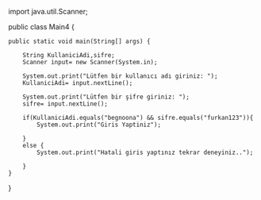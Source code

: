 import java.util.Scanner;


public class Main4 {


    public static void main(String[] args) {
    
        String KullaniciAdi,sifre;
        Scanner input= new Scanner(System.in);

        System.out.print("Lütfen bir kullanıcı adı giriniz: ");
        KullaniciAdi= input.nextLine();

        System.out.print("Lütfen bir şifre giriniz: ");
        sifre= input.nextLine();

        if(KullaniciAdi.equals("begnoona") && sifre.equals("furkan123")){
            System.out.print("Giris Yaptiniz");

        }
        else {
            System.out.print("Hatali giris yaptınız tekrar deneyiniz..");

        }
    }

}
